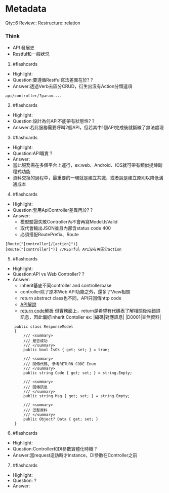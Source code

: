 # Metadata
Qty::6
Review::
Restructure::relation

### Think
- API 發展史
- Restful和一般狀況


1. #flashcards 
- Highlight:
- Question:要遵循Restful寫法差異在於?
?
- Answer:透過Verb去區分CRUD，衍生出沒有Action分類選項
```
api/controller/?param....
```

2. #flashcards 
- Highlight:
- Question:設計為何API不能帶有狀態性?
?
- Answer:若此服務需要呼叫2個API，但若其中1個API完成後就斷線了無法處理

3. #flashcards 
- Highlight:
- Question:API職責
?
- Answer:
- 當此服務需在多個平台上運行，ex:web、Android、IOS就可帶有類似提煉副程式功能 
- 資料交換的過程中，最重要的一環就是建立共識，或者說是建立原則以降低溝通成本

4. #flashcards 
- Highlight:
- Question:套用ApiController差異再於?
?
- Answer:
  - 模型驗證失敗Controller內不會再寫Model.IsValid 
  - 取代會輸出JSON並且內部含status code 400
  - 必須搭配RoutePrefix、Route
```
[Route("[controller]/[action]")]  
[Route("[controller]")] //RESTful API沒有再區分action
```

5. #flashcards 
- Highlight:
- Question:API vs Web Controller?
?
- Answer:
  - inherit基底不同controller and controllerbase
  - controller除了原本Web API功能之外，還多了View相關
  - return abstract class也不同，API只回傳http code
  - [API解說](https://blog.miniasp.com/post/2019/09/16/ASPNET-Core-22-Web-API-Tips-and-Tricks)
  - [return code解析](https://www.cnblogs.com/landeanfen/p/5501487.html)
但實務面上，return是希望有代碼表了解相關後端錯誤訊息，因此偏好inherit Contoller
ex:
|編碼|對應訊息|
|D0001|查無資料|
```
    public class ResponseModel
    {
        /// <summary>
        /// 是否成功
        /// </summary>
        public bool IsOk { get; set; } = true;

        /// <summary>
        /// 回傳代碼, 參考RETURN_CODE Enum
        /// </summary>
        public string Code { get; set; } = string.Empty;

        /// <summary>
        /// 回傳訊息
        /// </summary>
        public string Msg { get; set; } = string.Empty;

        /// <summary>
        /// 泛型資料
        /// </summary>
        public Object? Data { get; set; }
    }
```

6. #flashcards 
- Highlight:
- Question:Controller和DI參數實體化時機
?
- Answer:當request造訪時才instance，DI參數在Controller之前


7. #flashcards 
- Highlight:
- Question:
?
- Answer:





